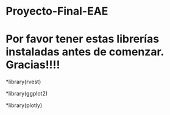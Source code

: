 # Proyecto-Final-EAE

# Por favor tener estas librerías instaladas antes de comenzar. Gracias!!!!

*library(rvest)

*library(ggplot2)

*library(plotly)
